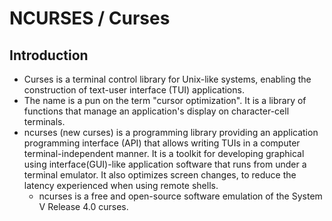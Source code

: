 # NCURSES / Curses
## Introduction
- Curses is a terminal control library for Unix-like systems, enabling the construction of text-user interface (TUI) applications. 
- The name is a pun on the term "cursor optimization". It is a library of functions that manage an application's display on character-cell terminals. 
- ncurses (new curses) is a programming library providing an application programming interface (API) that allows writing TUIs in a computer terminal-independent manner. It is a toolkit for developing graphical using interface(GUI)-like application software that runs from under a terminal emulator. It also optimizes screen changes, to reduce the latency experienced when using remote shells. 
  - ncurses is a free and open-source software emulation of the System V Release 4.0 curses. 
